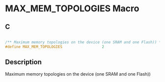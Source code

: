 # MAX_MEM_TOPOLOGIES Macro

## C

```c

/** Maximum memory topologies on the device (one SRAM and one Flash)) */
#define MAX_MEM_TOPOLOGIES                  2

```
## Description

 Maximum memory topologies on the device (one SRAM and one Flash)) 




